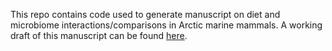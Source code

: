 This repo contains code used to generate manuscript on diet and microbiome interactions/comparisons in Arctic marine mammals. A working draft of this manuscript can be found [here]([https://github.com/UW-WADE-lab/Arctic-predator-diet-microbiome/blob/main/Arctic_predators_metabarcoding.Rmd](https://m-ball3.github.io/Arctic-predator-diet-microbiome/)).
